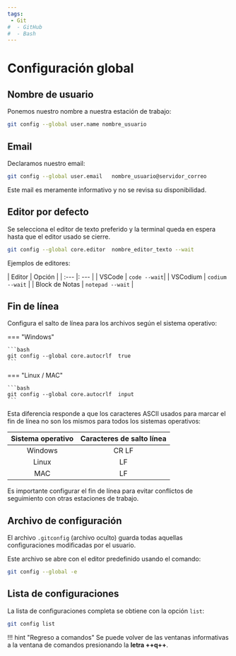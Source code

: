 ```yaml
---
tags:
 - Git
#  - GitHub
#  - Bash
---
```


<!-- 
# Comandos Iniciales y Configuración Global

Recomendado: usar la terminal Git Bash para trabajar.

Información de la versión instalada:
```bash
git --version
```
 -->


# Configuración global


## Nombre de usuario

Ponemos nuestro nombre a nuestra estación de trabajo:
```bash
git config --global user.name nombre_usuario
```

## Email

Declaramos nuestro email: 

```bash
git config --global user.email   nombre_usuario@servidor_correo
```

Este mail es meramente informativo y no se revisa su disponibilidad.

## Editor por defecto

Se selecciona el editor de texto preferido y la terminal queda en espera hasta que el editor usado se cierre.

```bash
git config --global core.editor  nombre_editor_texto --wait   
```

Ejemplos de editores: 


| Editor | Opción  |
| :---  |: ---   |
| VSCode | `code --wait`|
| VSCodium | `codium --wait` |
| Block de Notas | `notepad --wait`  |




## Fin de línea

Configura el salto de línea para los archivos según el sistema operativo:

=== "Windows"

    ```bash
    git config --global core.autocrlf  true
    ```

=== "Linux / MAC"

    ```bash
    git config --global core.autocrlf  input
    ```

Esta diferencia responde a que los caracteres ASCII usados para marcar el fin de línea no son los mismos para todos los sistemas operativos:

| Sistema operativo | Caracteres de salto línea | 
| :---: | :---: |
| Windows| CR LF| 
| Linux  | LF   | 
| MAC    | LF   | 


Es importante configurar el fin de línea para evitar conflictos de seguimiento con otras estaciones de trabajo.


## Archivo de configuración

El archivo `.gitconfig` (archivo oculto) guarda todas aquellas configuraciones modificadas por el usuario.


Este archivo se abre con el editor predefinido usando el comando:
```bash
git config --global -e
```


## Lista de configuraciones

La lista de configuraciones completa se obtiene con la opción `list`:

```bash
git config list
```

!!! hint "Regreso a comandos" 
    Se puede volver de las ventanas informativas a la ventana de comandos presionando la **letra ++q++**.

